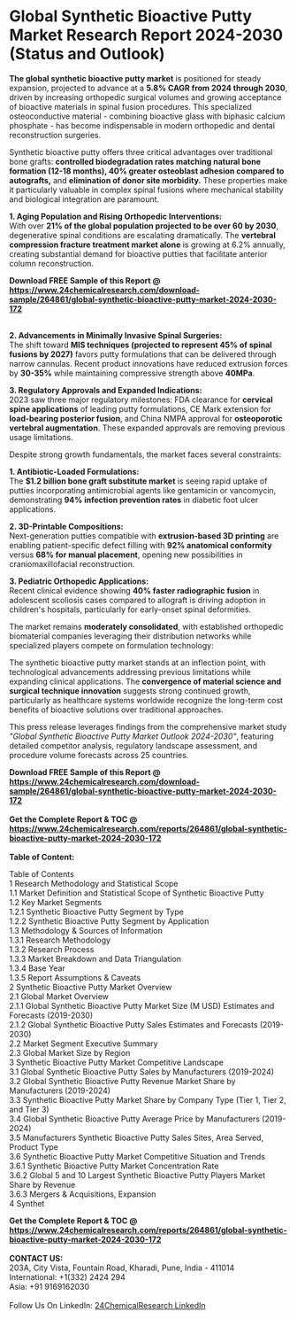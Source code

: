 <h1>Global Synthetic Bioactive Putty Market Research Report 2024-2030 (Status and Outlook)</h1><p><strong>The global synthetic bioactive putty market</strong> is positioned for steady expansion, projected to advance at a <strong>5.8% CAGR from 2024 through 2030</strong>, driven by increasing orthopedic surgical volumes and growing acceptance of bioactive materials in spinal fusion procedures. This specialized osteoconductive material - combining bioactive glass with biphasic calcium phosphate - has become indispensable in modern orthopedic and dental reconstruction surgeries.</p><p>Synthetic bioactive putty offers three critical advantages over traditional bone grafts: <strong>controlled biodegradation rates matching natural bone formation (12-18 months), 40% greater osteoblast adhesion compared to autografts,</strong> and <strong>elimination of donor site morbidity.</strong> These properties make it particularly valuable in complex spinal fusions where mechanical stability and biological integration are paramount.</p><p><strong>1. Aging Population and Rising Orthopedic Interventions:</strong><br>
With over <strong>21% of the global population projected to be over 60 by 2030</strong>, degenerative spinal conditions are escalating dramatically. The <strong>vertebral compression fracture treatment market alone</strong> is growing at 6.2% annually, creating substantial demand for bioactive putties that facilitate anterior column reconstruction.</p><div><b>Download FREE Sample of this Report @ 
            <a href="https://www.24chemicalresearch.com/download-sample/264861/global-synthetic-bioactive-putty-market-2024-2030-172">
            https://www.24chemicalresearch.com/download-sample/264861/global-synthetic-bioactive-putty-market-2024-2030-172</a></b></div><br><p><strong>2. Advancements in Minimally Invasive Spinal Surgeries:</strong><br>
The shift toward <strong>MIS techniques (projected to represent 45% of spinal fusions by 2027)</strong> favors putty formulations that can be delivered through narrow cannulas. Recent product innovations have reduced extrusion forces by <strong>30-35%</strong> while maintaining compressive strength above <strong>40MPa</strong>.</p><p><strong>3. Regulatory Approvals and Expanded Indications:</strong><br>
2023 saw three major regulatory milestones: FDA clearance for <strong>cervical spine applications</strong> of leading putty formulations, CE Mark extension for <strong>load-bearing posterior fusion</strong>, and China NMPA approval for <strong>osteoporotic vertebral augmentation</strong>. These expanded approvals are removing previous usage limitations.</p><p>Despite strong growth fundamentals, the market faces several constraints:</p><p><strong>1. Antibiotic-Loaded Formulations:</strong><br>
The <strong>$1.2 billion bone graft substitute market</strong> is seeing rapid uptake of putties incorporating antimicrobial agents like gentamicin or vancomycin, demonstrating <strong>94% infection prevention rates</strong> in diabetic foot ulcer applications.</p><p><strong>2. 3D-Printable Compositions:</strong><br>
Next-generation putties compatible with <strong>extrusion-based 3D printing</strong> are enabling patient-specific defect filling with <strong>92% anatomical conformity</strong> versus <strong>68% for manual placement</strong>, opening new possibilities in craniomaxillofacial reconstruction.</p><p><strong>3. Pediatric Orthopedic Applications:</strong><br>
Recent clinical evidence showing <strong>40% faster radiographic fusion</strong> in adolescent scoliosis cases compared to allograft is driving adoption in children's hospitals, particularly for early-onset spinal deformities.</p><p>The market remains <strong>moderately consolidated</strong>, with established orthopedic biomaterial companies leveraging their distribution networks while specialized players compete on formulation technology:</p><p>The synthetic bioactive putty market stands at an inflection point, with technological advancements addressing previous limitations while expanding clinical applications. The <strong>convergence of material science and surgical technique innovation</strong> suggests strong continued growth, particularly as healthcare systems worldwide recognize the long-term cost benefits of bioactive solutions over traditional approaches.</p><p>This press release leverages findings from the comprehensive market study <em>"Global Synthetic Bioactive Putty Market Outlook 2024-2030"</em>, featuring detailed competitor analysis, regulatory landscape assessment, and procedure volume forecasts across 25 countries.</p><div><b>Download FREE Sample of this Report @ 
            <a href="https://www.24chemicalresearch.com/download-sample/264861/global-synthetic-bioactive-putty-market-2024-2030-172">
            https://www.24chemicalresearch.com/download-sample/264861/global-synthetic-bioactive-putty-market-2024-2030-172</a></b></div><br><div><b>Get the Complete Report & TOC @ 
            <a href="https://www.24chemicalresearch.com/reports/264861/global-synthetic-bioactive-putty-market-2024-2030-172">
            https://www.24chemicalresearch.com/reports/264861/global-synthetic-bioactive-putty-market-2024-2030-172</a></b></div><br>
            <b>Table of Content:</b><p>Table of Contents<br />
1 Research Methodology and Statistical Scope<br />
1.1 Market Definition and Statistical Scope of Synthetic Bioactive Putty<br />
1.2 Key Market Segments<br />
1.2.1 Synthetic Bioactive Putty Segment by Type<br />
1.2.2 Synthetic Bioactive Putty Segment by Application<br />
1.3 Methodology & Sources of Information<br />
1.3.1 Research Methodology<br />
1.3.2 Research Process<br />
1.3.3 Market Breakdown and Data Triangulation<br />
1.3.4 Base Year<br />
1.3.5 Report Assumptions & Caveats<br />
2 Synthetic Bioactive Putty Market Overview<br />
2.1 Global Market Overview<br />
2.1.1 Global Synthetic Bioactive Putty Market Size (M USD) Estimates and Forecasts (2019-2030)<br />
2.1.2 Global Synthetic Bioactive Putty Sales Estimates and Forecasts (2019-2030)<br />
2.2 Market Segment Executive Summary<br />
2.3 Global Market Size by Region<br />
3 Synthetic Bioactive Putty Market Competitive Landscape<br />
3.1 Global Synthetic Bioactive Putty Sales by Manufacturers (2019-2024)<br />
3.2 Global Synthetic Bioactive Putty Revenue Market Share by Manufacturers (2019-2024)<br />
3.3 Synthetic Bioactive Putty Market Share by Company Type (Tier 1, Tier 2, and Tier 3)<br />
3.4 Global Synthetic Bioactive Putty Average Price by Manufacturers (2019-2024)<br />
3.5 Manufacturers Synthetic Bioactive Putty Sales Sites, Area Served, Product Type<br />
3.6 Synthetic Bioactive Putty Market Competitive Situation and Trends<br />
3.6.1 Synthetic Bioactive Putty Market Concentration Rate<br />
3.6.2 Global 5 and 10 Largest Synthetic Bioactive Putty Players Market Share by Revenue<br />
3.6.3 Mergers & Acquisitions, Expansion<br />
4 Synthet</p><div><b>Get the Complete Report & TOC @ 
            <a href="https://www.24chemicalresearch.com/reports/264861/global-synthetic-bioactive-putty-market-2024-2030-172">
            https://www.24chemicalresearch.com/reports/264861/global-synthetic-bioactive-putty-market-2024-2030-172</a></b></div><br><b>CONTACT US:</b><br>
            203A, City Vista, Fountain Road, Kharadi, Pune, India - 411014<br>
            International: +1(332) 2424 294<br>
            Asia: +91 9169162030 <br><br>
            Follow Us On LinkedIn: <a href="https://www.linkedin.com/company/24chemicalresearch/">24ChemicalResearch LinkedIn</a>